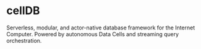 # cellDB
Serverless, modular, and actor-native database framework for the Internet Computer. Powered by autonomous Data Cells and streaming query orchestration.
